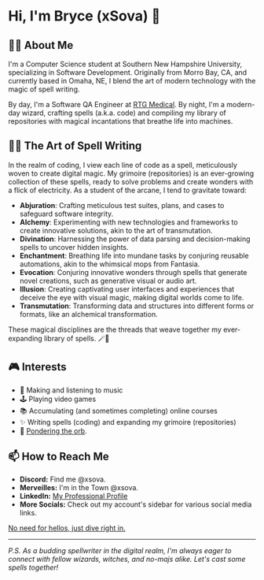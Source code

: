 # Hi, I'm Bryce (xSova) 👋

## 👨‍💻 About Me

I'm a Computer Science student at Southern New Hampshire University, specializing in Software Development. Originally from Morro Bay, CA, and currently based in Omaha, NE, I blend the art of modern technology with the magic of spell writing.

By day, I'm a Software QA Engineer at [RTG Medical](https://rtgmedical.com/). By night, I'm a modern-day wizard, crafting spells (a.k.a. code) and compiling my library of repositories with magical incantations that breathe life into machines.

## 🧙‍♂️ The Art of Spell Writing

In the realm of coding, I view each line of code as a spell, meticulously woven to create digital magic. My grimoire (repositories) is an ever-growing collection of these spells, ready to solve problems and create wonders with a flick of electricity. As a student of the arcane, I tend to gravitate toward:

- **Abjuration**: Crafting meticulous test suites, plans, and cases to safeguard software integrity.
- **Alchemy**: Experimenting with new technologies and frameworks to create innovative solutions, akin to the art of transmutation.
- **Divination**: Harnessing the power of data parsing and decision-making spells to uncover hidden insights.
- **Enchantment**: Breathing life into mundane tasks by conjuring reusable automations, akin to the whimsical mops from Fantasia.
- **Evocation**: Conjuring innovative wonders through spells that generate novel creations, such as generative visual or audio art.
- **Illusion**: Creating captivating user interfaces and experiences that deceive the eye with visual magic, making digital worlds come to life.
- **Transmutation**: Transforming data and structures into different forms or formats, like an alchemical transformation.

These magical disciplines are the threads that weave together my ever-expanding library of spells. 🪄🌟

## 🎮 Interests

- 🎵 Making and listening to music
- 🕹️ Playing video games
- 📚 Accumulating (and sometimes completing) online courses
- ✨ Writing spells (coding) and expanding my grimoire (repositories)
- 🔮 [Pondering the orb](https://orbsimulator.glitch.me).

## 📫 How to Reach Me

- **Discord:** Find me @xsova.
- **Merveilles:** I'm in the Town @xsova.
- **LinkedIn:** [My Professional Profile](https://www.linkedin.com/in/brycexsova)
- **More Socials:** Check out my account's sidebar for various social media links.

[No need for hellos, just dive right in.](https://nohello.net/en/)

---

*P.S. As a budding spellwriter in the digital realm, I'm always eager to connect with fellow wizards, witches, and no-majs alike. Let's cast some spells together!*


